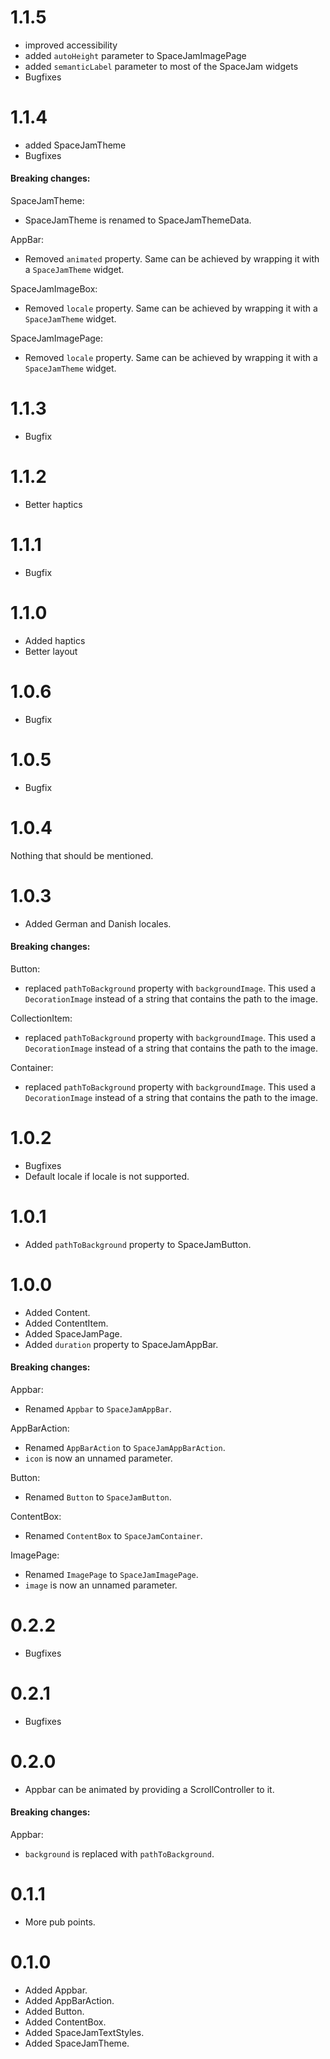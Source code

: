 # 1.1.5
* improved accessibility
* added `autoHeight` parameter to SpaceJamImagePage
* added `semanticLabel` parameter to most of the SpaceJam widgets
* Bugfixes
# 1.1.4
* added SpaceJamTheme
* Bugfixes
#### Breaking changes:
SpaceJamTheme:
* SpaceJamTheme is renamed to SpaceJamThemeData.

AppBar:
* Removed `animated` property. Same can be achieved by wrapping it with a `SpaceJamTheme` widget.

SpaceJamImageBox:
* Removed `locale` property. Same can be achieved by wrapping it with a `SpaceJamTheme` widget.

SpaceJamImagePage:
* Removed `locale` property. Same can be achieved by wrapping it with a `SpaceJamTheme` widget.
# 1.1.3
* Bugfix
# 1.1.2
* Better haptics
# 1.1.1
* Bugfix
# 1.1.0
* Added haptics
* Better layout
# 1.0.6
* Bugfix
# 1.0.5
* Bugfix
# 1.0.4
Nothing that should be mentioned.
# 1.0.3
* Added German and Danish locales.
#### Breaking changes:
Button:
- replaced `pathToBackground` property with `backgroundImage`.
  This used a `DecorationImage` instead of a string that contains the path to the image.

CollectionItem:
- replaced `pathToBackground` property with `backgroundImage`.
  This used a `DecorationImage` instead of a string that contains the path to the image.

Container:
- replaced `pathToBackground` property with `backgroundImage`.
  This used a `DecorationImage` instead of a string that contains the path to the image.
# 1.0.2
* Bugfixes
* Default locale if locale is not supported.
# 1.0.1
* Added `pathToBackground` property to SpaceJamButton.
# 1.0.0
* Added Content.
* Added ContentItem.
* Added SpaceJamPage.
* Added `duration` property to SpaceJamAppBar.

#### Breaking changes:
Appbar:
- Renamed `Appbar` to `SpaceJamAppBar`. 

AppBarAction:
- Renamed `AppBarAction` to `SpaceJamAppBarAction`.
- `icon` is now an unnamed parameter.

Button:
- Renamed `Button` to `SpaceJamButton`.

ContentBox:
- Renamed `ContentBox` to `SpaceJamContainer`.

ImagePage:
- Renamed `ImagePage` to `SpaceJamImagePage`.
- `image` is now an unnamed parameter.
# 0.2.2
* Bugfixes
# 0.2.1
* Bugfixes
# 0.2.0
* Appbar can be animated by providing a ScrollController to it.
#### Breaking changes:
Appbar:
- `background` is replaced with `pathToBackground`.
# 0.1.1
* More pub points.
# 0.1.0
* Added Appbar.
* Added AppBarAction.
* Added Button.
* Added ContentBox.
* Added SpaceJamTextStyles.
* Added SpaceJamTheme.
